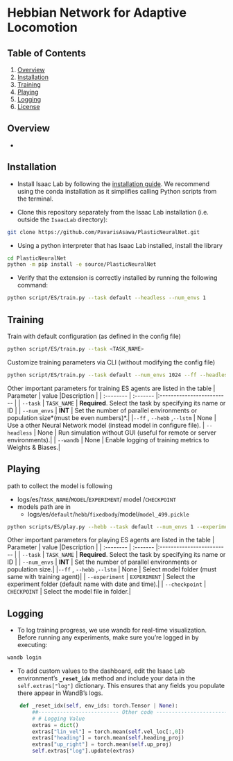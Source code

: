 # Hebbian Network for Adaptive Locomotion

## Table of Contents
1. [Overview](#overview)
2. [Installation](#installation)
3. [Training](#training)
4. [Playing](#playing)
5. [Logging](#logging)
6. [License](#license)

## Overview
-

## Installation

- Install Isaac Lab by following the [installation guide](https://isaac-sim.github.io/IsaacLab/main/source/setup/installation/index.html). We recommend using the conda installation as it simplifies calling Python scripts from the terminal.

- Clone this repository separately from the Isaac Lab installation (i.e. outside the `IsaacLab` directory):

```bash
git clone https://github.com/PavarisAsawa/PlasticNeuralNet.git
```


- Using a python interpreter that has Isaac Lab installed, install the library

```bash
cd PlasticNeuralNet
python -m pip install -e source/PlasticNeuralNet
```

- Verify that the extension is correctly installed by running the following command:

```bash
python script/ES/train.py --task default --headless --num_envs 1
```


## Training
Train with default configuration (as defined in the config file)
```bash
python script/ES/train.py --task <TASK_NAME>
```
Customize training parameters via CLI (without modifying the config file)
```bash
python script/ES/train.py --task default --num_envs 1024 --ff --headless --wandb
```
Other important parameters for training ES agents are listed in the table
| Parameter | value    |Description                |
| :-------- | :------- |:------------------------- |
| `--task` | `TASK_NAME` | **Required**. Select the task by specifying its name or ID |
| `--num_envs` | **INT** | Set the number of parallel environments or population size*(must be even numbers)*.|
|`--ff` , `--hebb` ,`--lstm` | None | Use a other Neural Network model (instead model in configure file).
| `--headless` | None | Run simulation without GUI (useful for remote or server environments).|
| `--wandb` | None | Enable logging of training metrics to Weights & Biases.|


## Playing 
path to collect the model is following 
- logs/es/`TASK_NAME`/`MODEL`/`EXPERIMENT`/ model /`CHECKPOINT`
- models path are in
    - logs/es/`default`/`hebb`/`fixedbody`/model/`model_499.pickle`
```bash
python scripts/ES/play.py --hebb --task default --num_envs 1 --experiment fixedbody --checkpoint model_499.pickle --headless
```

Other important parameters for playing ES agents are listed in the table
| Parameter | value    |Description                |
| :-------- | :------- |:------------------------- |
| `--task` | `TASK_NAME` | **Required**. Select the task by specifying its name or ID |
| `--num_envs` | **INT** | Set the number of parallel environments or population size.|
|`--ff` , `--hebb` ,`--lstm` | None | Select model folder (must same with training agent)|
| `--experiment` | `EXPERIMENT` | Select the experiment folder (default name with date and time).|
| `--checkpoint` | `CHECKPOINT` | Select the model file in folder.|

## Logging
- To log training progress, we use wandb for real-time visualization. Before running any experiments, make sure you’re logged in by executing:
```bash
wandb login
```

- To add custom values to the dashboard, edit the Isaac Lab environment’s **`_reset_idx`** method and include your data in the `self.extras["log"]` dictionary. This ensures that any fields you populate there appear in WandB’s logs.

```python
    def _reset_idx(self, env_ids: torch.Tensor | None):
        ##-------------------------- Other code --------------------------##
        # # Logging Value
        extras = dict()
        extras["lin_vel"] = torch.mean(self.vel_loc[:,0])
        extras["heading"] = torch.mean(self.heading_proj)
        extras["up_right"] = torch.mean(self.up_proj)
        self.extras["log"].update(extras)
```
